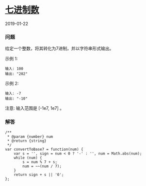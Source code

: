 # [七进制数](https://leetcode-cn.com/problems/base-7)
2019-01-22

### 问题

给定一个整数，将其转化为7进制，并以字符串形式输出。

示例 1:

```
输入: 100
输出: "202"
```
示例 2:

```
输入: -7
输出: "-10"
```
注意: 输入范围是 [-1e7, 1e7] 。

### 解答

```
/**
 * @param {number} num
 * @return {string}
 */
var convertToBase7 = function(num) {
    var s = '', sign = num < 0 ? '-' : '', num = Math.abs(num);
    while (num) {
        s = num % 7 + s;
        num = ~~(num / 7);
    }
    return sign + s || '0';
};
```